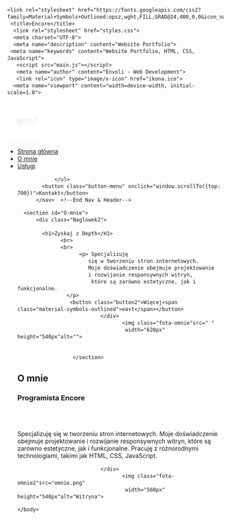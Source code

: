 <!DOCTYPE html>
<html>

<head>

    <link rel="stylesheet" href="https://fonts.googleapis.com/css2?family=Material+Symbols+Outlined:opsz,wght,FILL,GRAD@24,400,0,0&icon_names=east">
     <title>Encore</title>
      <link rel="stylesheet" href="styles.css">
      <meta charset="UTF-8">
      <meta name="description" content="Website Portfolio">
     <meta name="keywords" content="Website Portfolio, HTML, CSS, JavaScript">
       <script src="main.js"></script>
       <meta name="author" content="Envoli - Web Development">
       <link rel="icon" type="image/x-icon" href="ikona.ico">
      <meta name="viewport" content="width=device-width, initial-scale=1.0">

</head>

<body>

<nav> <!--Nav & Header--> 
  <div class="logo">
      <a href="index.html"><img src="logo.png" style="width: 90px; height: 90px;" alt="Web Development"></a>
          </div>
              <ul> <!--Nav-->
                   <li><a href ="index.html">Strona główna</a></li>
                    <li><a href ="#O-mnie2">O mnie</a></li>
                      <li><a href ="">Usługi</a></li>
        
             
                </ul>
            <button class="button-menu" onclick="window.scrollTo({top: 700})">Kontakt</button>
          </nav>  <!--End Nav & Header--> 
                                                            





<!--O mnie--> 

      <section id="O-mnie"> 
          <div class="Naglowek2">

            <h1>Zyskaj z Depth</H1>
                  <br>
                  <br>
                        <p> Specjalizuję
                           się w tworzeniu stron internetowych.
                           Moje doświadczenie obejmuje projektowanie 
                           i rozwijanie responsywnych witryn,
                            które są zarówno estetyczne, jak i funkcjonalne. 
                    </p>
                     <button class="button2">Więcej<span class="material-symbols-outlined">east</span></button>
                               </div>
                                      <img class="fota-omnie"src=" "
                                       width="620px" height="540px"alt="">
                                    
                
                      </section>  

<!--End O mnie--> 

  <section id="O-mnie2"> 
          <div class="Naglowek2">
       <h2>O mnie</h2>
            <h1>Programista Encore</H1>
            <br>
                  <br>
                      <p> Specjalizuję
                           się w tworzeniu stron internetowych.
                           Moje doświadczenie obejmuje projektowanie 
                           i rozwijanie responsywnych witryn,
                            które są zarówno estetyczne, jak i funkcjonalne. 
                            Pracuję z różnorodnymi technologiami,
                             takimi jak HTML, CSS, JavaScript.</p>
                    
                               </div>
                                      <img class="fota-omnie2"src="omnie.png"
                                       width="560px" height="540px"alt="Witryna">
                
</section>  

<section id="sekcja3">
  <dic class="cards">
    <div></div>
    <div></div>
    <div></div>
  </dic>
</section>





    </body>
  
</html>
